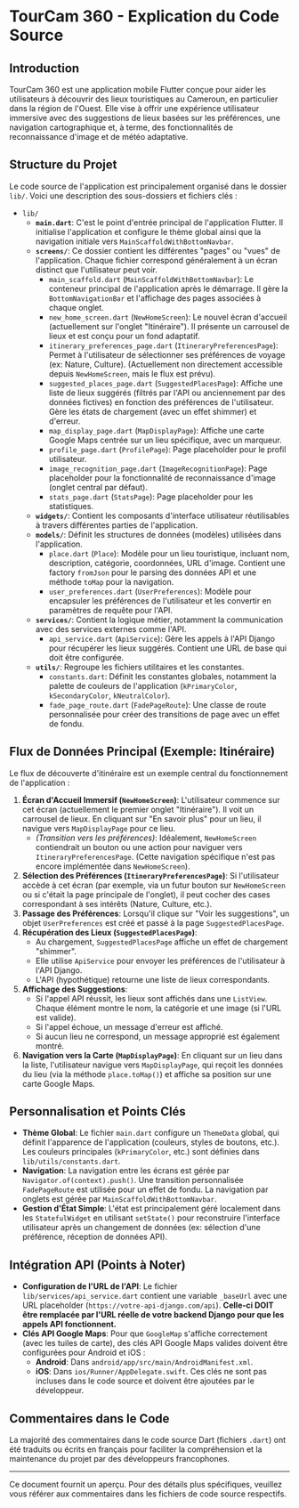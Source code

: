 # TourCam 360 - Explication du Code Source

## Introduction

TourCam 360 est une application mobile Flutter conçue pour aider les utilisateurs à découvrir des lieux touristiques au Cameroun, en particulier dans la région de l'Ouest. Elle vise à offrir une expérience utilisateur immersive avec des suggestions de lieux basées sur les préférences, une navigation cartographique et, à terme, des fonctionnalités de reconnaissance d'image et de météo adaptative.

## Structure du Projet

Le code source de l'application est principalement organisé dans le dossier `lib/`. Voici une description des sous-dossiers et fichiers clés :

*   `lib/`
    *   **`main.dart`**: C'est le point d'entrée principal de l'application Flutter. Il initialise l'application et configure le thème global ainsi que la navigation initiale vers `MainScaffoldWithBottomNavbar`.
    *   **`screens/`**: Ce dossier contient les différentes "pages" ou "vues" de l'application. Chaque fichier correspond généralement à un écran distinct que l'utilisateur peut voir.
        *   `main_scaffold.dart` (`MainScaffoldWithBottomNavbar`): Le conteneur principal de l'application après le démarrage. Il gère la `BottomNavigationBar` et l'affichage des pages associées à chaque onglet.
        *   `new_home_screen.dart` (`NewHomeScreen`): Le nouvel écran d'accueil (actuellement sur l'onglet "Itinéraire"). Il présente un carrousel de lieux et est conçu pour un fond adaptatif.
        *   `itinerary_preferences_page.dart` (`ItineraryPreferencesPage`): Permet à l'utilisateur de sélectionner ses préférences de voyage (ex: Nature, Culture). (Actuellement non directement accessible depuis `NewHomeScreen`, mais le flux est prévu).
        *   `suggested_places_page.dart` (`SuggestedPlacesPage`): Affiche une liste de lieux suggérés (filtrés par l'API ou anciennement par des données fictives) en fonction des préférences de l'utilisateur. Gère les états de chargement (avec un effet shimmer) et d'erreur.
        *   `map_display_page.dart` (`MapDisplayPage`): Affiche une carte Google Maps centrée sur un lieu spécifique, avec un marqueur.
        *   `profile_page.dart` (`ProfilePage`): Page placeholder pour le profil utilisateur.
        *   `image_recognition_page.dart` (`ImageRecognitionPage`): Page placeholder pour la fonctionnalité de reconnaissance d'image (onglet central par défaut).
        *   `stats_page.dart` (`StatsPage`): Page placeholder pour les statistiques.
    *   **`widgets/`**: Contient les composants d'interface utilisateur réutilisables à travers différentes parties de l'application.
    *   **`models/`**: Définit les structures de données (modèles) utilisées dans l'application.
        *   `place.dart` (`Place`): Modèle pour un lieu touristique, incluant nom, description, catégorie, coordonnées, URL d'image. Contient une factory `fromJson` pour le parsing des données API et une méthode `toMap` pour la navigation.
        *   `user_preferences.dart` (`UserPreferences`): Modèle pour encapsuler les préférences de l'utilisateur et les convertir en paramètres de requête pour l'API.
    *   **`services/`**: Contient la logique métier, notamment la communication avec des services externes comme l'API.
        *   `api_service.dart` (`ApiService`): Gère les appels à l'API Django pour récupérer les lieux suggérés. Contient une URL de base qui doit être configurée.
    *   **`utils/`**: Regroupe les fichiers utilitaires et les constantes.
        *   `constants.dart`: Définit les constantes globales, notamment la palette de couleurs de l'application (`kPrimaryColor`, `kSecondaryColor`, `kNeutralColor`).
        *   `fade_page_route.dart` (`FadePageRoute`): Une classe de route personnalisée pour créer des transitions de page avec un effet de fondu.

## Flux de Données Principal (Exemple: Itinéraire)

Le flux de découverte d'itinéraire est un exemple central du fonctionnement de l'application :

1.  **Écran d'Accueil Immersif (`NewHomeScreen`)**: L'utilisateur commence sur cet écran (actuellement le premier onglet "Itinéraire"). Il voit un carrousel de lieux. En cliquant sur "En savoir plus" pour un lieu, il navigue vers `MapDisplayPage` pour ce lieu.
    *   *(Transition vers les préférences)*: Idéalement, `NewHomeScreen` contiendrait un bouton ou une action pour naviguer vers `ItineraryPreferencesPage`. (Cette navigation spécifique n'est pas encore implémentée dans `NewHomeScreen`).
2.  **Sélection des Préférences (`ItineraryPreferencesPage`)**: Si l'utilisateur accède à cet écran (par exemple, via un futur bouton sur `NewHomeScreen` ou si c'était la page principale de l'onglet), il peut cocher des cases correspondant à ses intérêts (Nature, Culture, etc.).
3.  **Passage des Préférences**: Lorsqu'il clique sur "Voir les suggestions", un objet `UserPreferences` est créé et passé à la page `SuggestedPlacesPage`.
4.  **Récupération des Lieux (`SuggestedPlacesPage`)**:
    *   Au chargement, `SuggestedPlacesPage` affiche un effet de chargement "shimmer".
    *   Elle utilise `ApiService` pour envoyer les préférences de l'utilisateur à l'API Django.
    *   L'API (hypothétique) retourne une liste de lieux correspondants.
5.  **Affichage des Suggestions**:
    *   Si l'appel API réussit, les lieux sont affichés dans une `ListView`. Chaque élément montre le nom, la catégorie et une image (si l'URL est valide).
    *   Si l'appel échoue, un message d'erreur est affiché.
    *   Si aucun lieu ne correspond, un message approprié est également montré.
6.  **Navigation vers la Carte (`MapDisplayPage`)**: En cliquant sur un lieu dans la liste, l'utilisateur navigue vers `MapDisplayPage`, qui reçoit les données du lieu (via la méthode `place.toMap()`) et affiche sa position sur une carte Google Maps.

## Personnalisation et Points Clés

*   **Thème Global**: Le fichier `main.dart` configure un `ThemeData` global, qui définit l'apparence de l'application (couleurs, styles de boutons, etc.). Les couleurs principales (`kPrimaryColor`, etc.) sont définies dans `lib/utils/constants.dart`.
*   **Navigation**: La navigation entre les écrans est gérée par `Navigator.of(context).push()`. Une transition personnalisée `FadePageRoute` est utilisée pour un effet de fondu. La navigation par onglets est gérée par `MainScaffoldWithBottomNavbar`.
*   **Gestion d'État Simple**: L'état est principalement géré localement dans les `StatefulWidget` en utilisant `setState()` pour reconstruire l'interface utilisateur après un changement de données (ex: sélection d'une préférence, réception de données API).

## Intégration API (Points à Noter)

*   **Configuration de l'URL de l'API**: Le fichier `lib/services/api_service.dart` contient une variable `_baseUrl` avec une URL placeholder (`https://votre-api-django.com/api`). **Celle-ci DOIT être remplacée par l'URL réelle de votre backend Django pour que les appels API fonctionnent.**
*   **Clés API Google Maps**: Pour que `GoogleMap` s'affiche correctement (avec les tuiles de carte), des clés API Google Maps valides doivent être configurées pour Android et iOS :
    *   **Android**: Dans `android/app/src/main/AndroidManifest.xml`.
    *   **iOS**: Dans `ios/Runner/AppDelegate.swift`.
    Ces clés ne sont pas incluses dans le code source et doivent être ajoutées par le développeur.

## Commentaires dans le Code

La majorité des commentaires dans le code source Dart (fichiers `.dart`) ont été traduits ou écrits en français pour faciliter la compréhension et la maintenance du projet par des développeurs francophones.

---

Ce document fournit un aperçu. Pour des détails plus spécifiques, veuillez vous référer aux commentaires dans les fichiers de code source respectifs.
